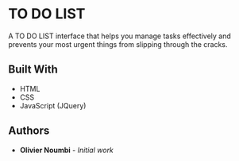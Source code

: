 # TO DO LIST

A TO DO LIST interface that helps you manage tasks effectively and prevents your most urgent things from slipping through the cracks.


## Built With

* HTML
* CSS
* JavaScript (JQuery)


## Authors

* **Olivier Noumbi** - *Initial work* 

